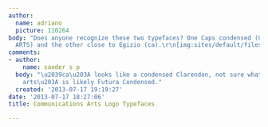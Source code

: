 ```yaml
---
author:
  name: adriano
  picture: 110264
body: "Does anyone recognize these two typefaces? One Caps condensed (COMMUNICATIONS
  ARTS) and the other close to Egizio (ca).\r\n[img:sites/default/files/old-images/2013Header_logo_6228.gif]\r\n\r\nthanks\r\na,\r\n"
comments:
- author:
    name: sander s p
  body: "\u2039ca\u203A looks like a condensed Clarendon, not sure what font. \u2039Communication
    arts\u203A is likely Futura Condensed."
  created: '2013-07-17 19:19:27'
date: '2013-07-17 18:27:06'
title: Communications Arts Logo Typefaces

---
```

